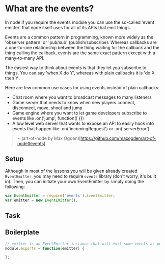 # What are the events?

In node if you require the events module you can use the so-called 'event emitter' that node itself uses for all of its APIs that emit things.

Events are a common pattern in programming, known more widely as the 'observer pattern' or 'pub/sub' (publish/subscribe). Whereas callbacks are a one-to-one relationship between the thing waiting for the callback and the thing calling the callback, events are the same exact pattern except with a many-to-many API.

The easiest way to think about events is that they let you subscribe to things. You can say 'when X do Y', whereas with plain callbacks it is 'do X then Y'.

Here are few common use cases for using events instead of plain callbacks:

- Chat room where you want to broadcast messages to many listeners
- Game server that needs to know when new players connect, disconnect, move, shoot and jump
- Game engine where you want to let game developers subscribe to events like .on('jump', function() {})
- A low level web server that wants to expose an API to easily hook into events that happen like .on('incomingRequest') or .on('serverError')

> ~ (art-of-node by Max Ogden)[https://github.com/maxogden/art-of-node#events]

## Setup

Although in most of the lessons you will be given already created `EventEmitter`, you may need to require `events` library (don't worry, it's built in).
Then, you can initiate your own EventEmitter by simply doing the following:

```js
var EventEmitter = require('events').EventEmitter;
var emitter = new EventEmitter();
```

## Task

## Boilerplate

```js
// emitter is an EventEmitter instance that will emit some events as per Task description
module.exports = function(emitter) {

};

```